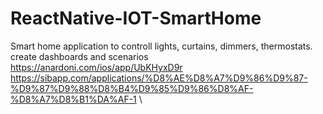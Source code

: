 # ReactNative-IOT-SmartHome
Smart home application to controll lights, curtains, dimmers, thermostats.\
create dashboards and scenarios\
https://anardoni.com/ios/app/UbKHyxD9r  \
https://sibapp.com/applications/%D8%AE%D8%A7%D9%86%D9%87-%D9%87%D9%88%D8%B4%D9%85%D9%86%D8%AF-%D8%A7%D8%B1%DA%AF-1  \
